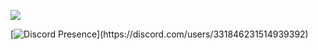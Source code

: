 ![](https://komarev.com/ghpvc/?username=your-github-username&color=dc143c)

[![Discord Presence](https://lanyard-profile-readme.vercel.app/api/331846231514939392?theme=light&bg=7ad3f5&animated=false&hideDiscrim=true&borderRadius=30px&idleMessage=Probably%20doing%20something%20else...)](https://discord.com/users/331846231514939392)
